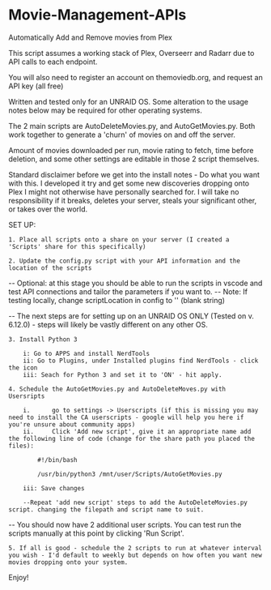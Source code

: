 # Movie-Management-APIs
 Automatically Add and Remove movies from Plex

This script assumes a working stack of Plex, Overseerr and Radarr due to API calls to each endpoint.

You will also need to register an account on themoviedb.org, and request an API key (all free)

Written and tested only for an UNRAID OS. Some alteration to the usage notes below may be required for other operating systems.


The 2 main scripts are AutoDeleteMovies.py, and AutoGetMovies.py. Both work together to generate a 'churn' of movies on and off the server.

Amount of movies downloaded per run, movie rating to fetch, time before deletion, and some other settings are editable in those 2 script themselves.



Standard disclaimer before we get into the install notes - Do what you want with this. I developed it try and get some new discoveries dropping onto Plex I might not otherwise have 
personally searched for. I will take no responsibility if it breaks, deletes your server, steals your significant other, or takes over the world.




SET UP:

    1. Place all scripts onto a share on your server (I created a 'Scripts' share for this specifically)

    2. Update the config.py script with your API information and the location of the scripts

-- Optional: at this stage you should be able to run the scripts in vscode and test API connections and tailor the parameters if you want to.
-- Note: If testing locally, change scriptLocation in config to '' (blank string)

-- The next steps are for setting up on an UNRAID OS ONLY (Tested on v. 6.12.0) - steps will likely be vastly different on any other OS.

    3. Install Python 3

        i: Go to APPS and install NerdTools
        ii: Go to Plugins, under Installed plugins find NerdTools - click the icon
        iii: Seach for Python 3 and set it to 'ON' - hit apply.

    4. Schedule the AutoGetMovies.py and AutoDeleteMoves.py with Usersripts

        i.      go to settings -> Userscripts (if this is missing you may need to install the CA userscripts - google will help you here if you're unsure about community apps)
        ii.     Click 'Add new script', give it an appropriate name add the following line of code (change for the share path you placed the files):

            #!/bin/bash

            /usr/bin/python3 /mnt/user/Scripts/AutoGetMovies.py

        iii: Save changes
        
        --Repeat 'add new script' steps to add the AutoDeleteMovies.py script. changing the filepath and script name to suit.

-- You should now have 2 additional user scripts. You can test run the scripts manually at this point by clicking 'Run Script'.

    5. If all is good - schedule the 2 scripts to run at whatever interval you wish - I'd default to weekly but depends on how often you want new movies dropping onto your system.


Enjoy!

